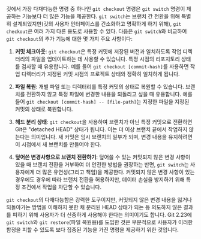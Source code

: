 깃에서 가장 다재다능한 명령 중 하나인 `git checkout` 명령은 `git switch` 명령이 제공하는 기능보다 더 많은 기능을 제공한다. `git switch`는 브랜치 간 전환을 위해 특별히 설계되었지만(깃의 사용자 인터페이스를 간소화하고 명확하게 하기 위해), `git checkout`은 여러 가지 다른 용도로 사용할 수 있다. 다음은 `git switch`와 비교하여 `git checkout`의 추가 기능에 대한 몇 가지 주요 사항이다:

1. **커밋 체크아웃**: `git checkout`은 특정 커밋에 저장된 버전과 일치하도록 작업 디렉터리의 파일을 업데이트하는 데 사용할 수 있습니다. 특정 시점의 리포지토리 상태를 검사할 때 유용합니다. 예를 들어 `git checkout [commit-hash]`를 사용하면 작업 디렉터리가 지정된 커밋 시점의 프로젝트 상태와 정확히 일치하게 됩니다.

2. **파일 복원**: 개별 파일 또는 디렉터리를 특정 커밋의 상태로 복원할 수 있습니다. 브랜치를 전환하지 않고 특정 파일에 변경한 내용을 되돌리고 싶을 때 유용합니다. 예를 들어 `git checkout [commit-hash] -- [file-path]`는 지정한 파일을 지정된 커밋의 상태로 복원합니다.

3. **헤드 분리 상태**: `git checkout`을 사용하여 브랜치가 아닌 특정 커밋으로 전환하면 Git은 "detached HEAD" 상태가 됩니다. 이는 더 이상 브랜치 끝에서 작업하지 않는다는 의미입니다. 새 커밋은 임시 브랜치의 일부가 되며, 변경 내용을 유지하려면 이 시점에서 새 브랜치를 만들어야 한다.

4. **덮어쓴 변경사항으로 브랜치 전환하기**: 덮어쓸 수 있는 커밋되지 않은 변경 사항이 있을 때 브랜치 전환을 거부하여 더 안전한 방법을 권장하는 반면, `git switch`는 사용자에게 더 많은 유연성(그리고 책임)을 제공한다. 커밋되지 않은 변경 사항이 있는 경우에도 경우에 따라 브랜치 전환을 허용하지만, 데이터 손실을 방지하기 위해 특정 조건에서 작업을 차단할 수 있습니다.

`git checkout`의 다재다능함은 강력한 도구이지만, 커밋되지 않은 변경 내용을 잃거나 되돌아가는 방법을 이해하지 못한 채 분리된 HEAD 상태가 되는 등 의도하지 않은 결과를 피하기 위해 사용자가 더 신중하게 사용해야 한다는 의미이기도 합니다. Git 2.23에 `git switch`와 `git restore`(파일 복원용)를 도입한 것은 부분적으로 사용자가 이러한 함정을 피할 수 있도록 보다 집중된 기능을 가진 명령을 제공하기 위한 것입니다.
